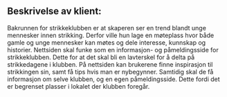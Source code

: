 ## Beskrivelse av klient:
Bakrunnen for strikkeklubben er at skaperen ser en trend blandt unge mennesker innen strikking. Derfor ville hun lage en møteplass hvor både gamle og unge mennesker kan møtes og dele interesse, kunnskap og historier. Nettsiden skal funke som en informasjon- og påmeldingsside for strikkeklubben. Dette for at det skal bli en lavterskel for å delta på strikkedagene i klubben. På nettsiden kan brukerene finne inspirasjon til strikkingen sin, samt få tips hvis man er nybegynner. Samtidig skal de få informasjon om selve klubben, og en egen påmeldingsside. Dette fordi det er begrenset plasser i lokalet der klubben foregår. 